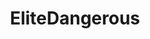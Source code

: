 ---
title: EliteDangerous
crosslinks:
- EliteTraders
- EliteCG
- eliteexplorers
- EliteMiners
- livven
- eliteoutfitters
- Canonn
- Vive
- EliteOne
- EliteWings
- EliteOllo
- ElitePS
- starcitizen
- xkcd
- hotas
- oculus
- FuelRats
- EliteAntal
- EliteRacers
- pcmasterrace
---